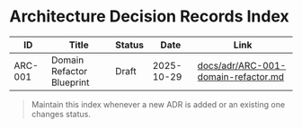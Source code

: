 # Architecture Decision Records Index

| ID | Title | Status | Date | Link |
|----|-------|--------|------|------|
| ARC-001 | Domain Refactor Blueprint | Draft | 2025-10-29 | [docs/adr/ARC-001-domain-refactor.md](ARC-001-domain-refactor.md) |

> Maintain this index whenever a new ADR is added or an existing one changes status.
